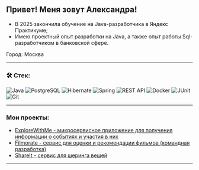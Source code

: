 ## Привет! Меня зовут Александра!

 - В 2025 закончила обучение на Java-разработчика в Яндекс Практикуме;
 - Имею проектный опыт разработки на Java, а также опыт работы Sql-разработчиком в банковской сфере.

Город: Москва

---
### &#128736; Стек:
![Java](https://img.shields.io/badge/java-%25?style=for-the-badge&logo=java&color=blue)
![PostgreSQL](https://img.shields.io/badge/PostgreSQL-%252300758F.svg?style=for-the-badge&logo=PostgreSQL&color=lightskyblue)
![Hibernate](https://img.shields.io/badge/Hibernate-%25?style=for-the-badge&logo=hibernate&color=peru)
![Spring](https://img.shields.io/badge/spring-%25?style=for-the-badge&logo=spring&color=lavenderblush)
![REST API](https://img.shields.io/badge/REST%20API-%23266999.svg?style=for-the-badge&color=teal)
![Docker](https://img.shields.io/badge/docker-%25?style=for-the-badge&logo=docker&color=gainsboro)
![JUnit](https://img.shields.io/badge/JUnit-%25?style=for-the-badge&color=crimson)
![Git](https://img.shields.io/badge/Git-%25.svg?style=for-the-badge&logo=git&color=black)

---

### Мои проекты:
- [ExploreWithMe - микросервисное приложение для получения информации о событиях и участия в них](https://github.com/BersenevaAV/java-explore-with-me)
- [Filmorate - сервис для оценки и рекомендации фильмов (командная разработка)](https://github.com/BersenevaAV/filmorate)
- [ShareIt - сервис для шеринга вещей](https://github.com/BersenevaAV/java-shareit)

---
